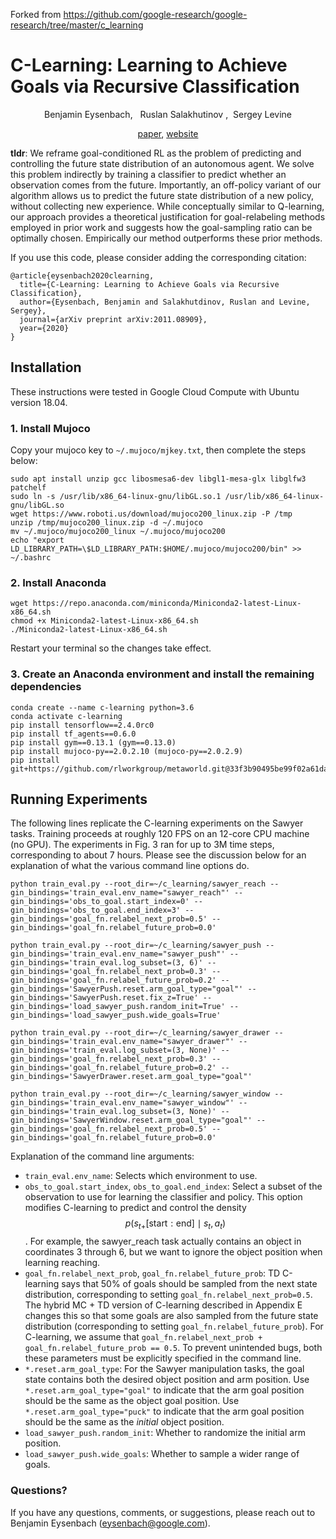 Forked from https://github.com/google-research/google-research/tree/master/c_learning
# C-Learning: Learning to Achieve Goals via Recursive Classification

<p align="center"> Benjamin Eysenbach, &nbsp; Ruslan Salakhutinov ,&nbsp;  Sergey Levine </p>

<p align="center">
   <a href="https://arxiv.org/abs/2011.08909">paper</a>, <a href="https://ben-eysenbach.github.io/c_learning/">website</a>
</p>

**tldr**: We reframe goal-conditioned RL as the problem of predicting and controlling the future state distribution of an autonomous agent. We solve this problem indirectly by training a classifier to predict whether an observation comes from the future. Importantly, an off-policy variant of our algorithm allows us to predict the future state distribution of a new policy, without collecting new experience. While conceptually similar to Q-learning, our approach provides a theoretical justification for goal-relabeling methods employed in prior work and suggests how the goal-sampling ratio can be optimally chosen. Empirically our method outperforms these prior methods.


If you use this code, please consider adding the corresponding citation:

```
@article{eysenbach2020clearning,
  title={C-Learning: Learning to Achieve Goals via Recursive Classification},
  author={Eysenbach, Benjamin and Salakhutdinov, Ruslan and Levine, Sergey},
  journal={arXiv preprint arXiv:2011.08909},
  year={2020}
}

```

## Installation
These instructions were tested in Google Cloud Compute with Ubuntu version 18.04.


### 1. Install Mujoco
Copy your mujoco key to `~/.mujoco/mjkey.txt`, then complete the steps below:

```
sudo apt install unzip gcc libosmesa6-dev libgl1-mesa-glx libglfw3 patchelf
sudo ln -s /usr/lib/x86_64-linux-gnu/libGL.so.1 /usr/lib/x86_64-linux-gnu/libGL.so
wget https://www.roboti.us/download/mujoco200_linux.zip -P /tmp
unzip /tmp/mujoco200_linux.zip -d ~/.mujoco
mv ~/.mujoco/mujoco200_linux ~/.mujoco/mujoco200
echo "export LD_LIBRARY_PATH=\$LD_LIBRARY_PATH:$HOME/.mujoco/mujoco200/bin" >> ~/.bashrc
```

### 2. Install Anaconda
```
wget https://repo.anaconda.com/miniconda/Miniconda2-latest-Linux-x86_64.sh
chmod +x Miniconda2-latest-Linux-x86_64.sh
./Miniconda2-latest-Linux-x86_64.sh
```
Restart your terminal so the changes take effect.


### 3. Create an Anaconda environment and install the remaining dependencies
```
conda create --name c-learning python=3.6
conda activate c-learning
pip install tensorflow==2.4.0rc0
pip install tf_agents==0.6.0
pip install gym==0.13.1 (gym==0.13.0)
pip install mujoco-py==2.0.2.10 (mujoco-py==2.0.2.9)
pip install git+https://github.com/rlworkgroup/metaworld.git@33f3b90495be99f02a61da501d7d661e6bc675c5
```

## Running Experiments

The following lines replicate the C-learning experiments on the Sawyer tasks. Training proceeds at roughly 120 FPS on an 12-core CPU machine (no GPU). The experiments in Fig. 3 ran for up to 3M time steps, corresponding to about 7 hours. Please see the discussion below for an explanation of what the various command line options do.

```
python train_eval.py --root_dir=~/c_learning/sawyer_reach --gin_bindings='train_eval.env_name="sawyer_reach"' --gin_bindings='obs_to_goal.start_index=0' --gin_bindings='obs_to_goal.end_index=3' --gin_bindings='goal_fn.relabel_next_prob=0.5' --gin_bindings='goal_fn.relabel_future_prob=0.0'

python train_eval.py --root_dir=~/c_learning/sawyer_push --gin_bindings='train_eval.env_name="sawyer_push"' --gin_bindings='train_eval.log_subset=(3, 6)' --gin_bindings='goal_fn.relabel_next_prob=0.3' --gin_bindings='goal_fn.relabel_future_prob=0.2' --gin_bindings='SawyerPush.reset.arm_goal_type="goal"' --gin_bindings='SawyerPush.reset.fix_z=True' --gin_bindings='load_sawyer_push.random_init=True' --gin_bindings='load_sawyer_push.wide_goals=True'

python train_eval.py --root_dir=~/c_learning/sawyer_drawer --gin_bindings='train_eval.env_name="sawyer_drawer"' --gin_bindings='train_eval.log_subset=(3, None)' --gin_bindings='goal_fn.relabel_next_prob=0.3' --gin_bindings='goal_fn.relabel_future_prob=0.2' --gin_bindings='SawyerDrawer.reset.arm_goal_type="goal"'

python train_eval.py --root_dir=~/c_learning/sawyer_window --gin_bindings='train_eval.env_name="sawyer_window"' --gin_bindings='train_eval.log_subset=(3, None)' --gin_bindings='SawyerWindow.reset.arm_goal_type="goal"' --gin_bindings='goal_fn.relabel_next_prob=0.5' --gin_bindings='goal_fn.relabel_future_prob=0.0'
```

Explanation of the command line arguments:

  * `train_eval.env_name`: Selects which environment to use.
  * `obs_to_goal.start_index`, `obs_to_goal.end_index`: Select a subset of the observation to use for learning the classifier and policy. This option modifies C-learning to predict and control the density $$p(s_{t+}[\text{start}:\text{end}] \mid s_t, a_t)$$. For example, the sawyer_reach task actually contains an object in coordinates 3 through 6, but we want to ignore the object position when learning reaching.
  * `goal_fn.relabel_next_prob`, `goal_fn.relabel_future_prob`: TD C-learning says that 50% of goals should be sampled from the next state distribution, corresponding to setting `goal_fn.relabel_next_prob=0.5`. The hybrid MC + TD version of C-learning described in Appendix E changes this so that some goals are also sampled from the future state distribution (corresponding to setting `goal_fn.relabel_future_prob`). For C-learning, we assume that `goal_fn.relabel_next_prob + goal_fn.relabel_future_prob == 0.5`. To prevent unintended bugs, both these parameters must be explicitly specified in the command line.
  * `*.reset.arm_goal_type`: For the Sawyer manipulation tasks, the goal state contains both the desired object position and arm position. Use `*.reset.arm_goal_type="goal"` to indicate that the arm goal position should be the same as the object goal position. Use `*.reset.arm_goal_type="puck"` to indicate that the arm goal position should be the same as the *initial* object position.
  * `load_sawyer_push.random_init`: Whether to randomize the initial arm position.
  * `load_sawyer_push.wide_goals`: Whether to sample a wider range of goals.
  
### Questions?
If you have any questions, comments, or suggestions, please reach out to Benjamin Eysenbach (eysenbach@google.com).

